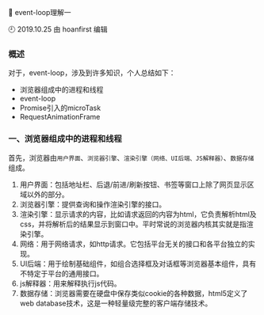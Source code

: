 🐾 event-loop理解一

🕘 2019.10.25 由 hoanfirst 编辑

### 概述

对于，event-loop，涉及到许多知识，个人总结如下：

- 浏览器组成中的进程和线程
- event-loop
- Promise引入的microTask
- RequestAnimationFrame


### 一、浏览器组成中的进程和线程

首先，浏览器由`用户界面`、`浏览器引擎`、`渲染引擎（网络、UI后端、JS解释器）`、`数据存储`组成。

1. 用户界面：包括地址栏、后退/前进/刷新按钮、书签等窗口上除了网页显示区域以外的部分。
2. 浏览器引擎：提供查询和操作渲染引擎的接口。
3. 渲染引擎：显示请求的内容，比如请求返回的内容为html，它负责解析html及css，并将解析后的结果显示到窗口中。平时常说的浏览器内核其实就是指渲染引擎。
4. 网络：用于网络请求，如http请求。它包括平台无关的接口和各平台独立的实现。
5. UI后端：用于绘制基础组件，如组合选择框及对话框等浏览器基本组件，具有不特定于平台的通用接口。
6. js解释器：用来解释执行js代码。
7. 数据存储：浏览器需要在硬盘中保存类似cookie的各种数据，html5定义了web database技术，这是一种轻量级完整的客户端存储技术。
